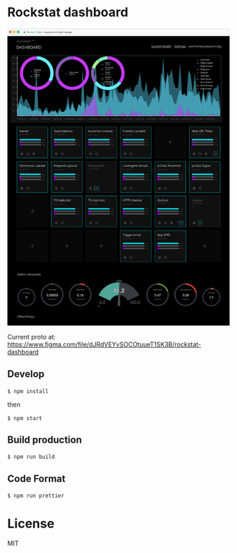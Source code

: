 # Rockstat dashboard

![](dash-proto.png)

Current proto at:
https://www.figma.com/file/dJRdVEYvSOCOtuueT1SK3B/rockstat-dashboard


## Develop

```
$ npm install
```

then

```
$ npm start
```

## Build production

```
$ npm run build
```

## Code Format

```
$ npm run prettier
```

# License

MIT

